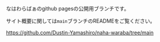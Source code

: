 なはわらばぁのgithub pagesの公開用ブランチです。

サイト概要に関しては`main`ブランチのREADMEをご覧ください。

https://github.com/Dustin-Yamashiro/naha-waraba/tree/main
